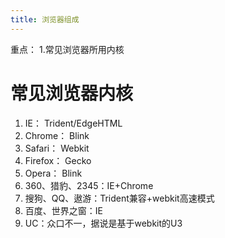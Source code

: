 ```yaml
---
title: 浏览器组成
---
```

重点：
1.常见浏览器所用内核

# 常见浏览器内核
1. IE： Trident/EdgeHTML
2. Chrome： Blink
3. Safari： Webkit
4. Firefox： Gecko
5. Opera： Blink
6. 360、猎豹、2345：IE+Chrome
7. 搜狗、QQ、遨游：Trident兼容+webkit高速模式
8. 百度、世界之窗：IE
9. UC：众口不一，据说是基于webkit的U3